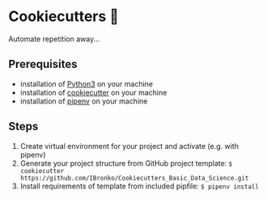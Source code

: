 # Cookiecutters 🍪

Automate repetition away... 

## Prerequisites

- installation of [Python3](https://www.python.org) on your machine  
- installation of [cookiecutter](https://cookiecutter.readthedocs.io/en/2.0.2/installation.html) on your machine
- installation of [pipenv](https://docs.pipenv.org) on your machine

## Steps

1. Create virtual environment for your project and activate (e.g. with pipenv)
2. Generate your project structure from GitHub project template: `$ cookiecutter https://github.com/IBronko/Cookiecutters_Basic_Data_Science.git`
3. Install requirements of template from included pipfile: `$ pipenv install`



